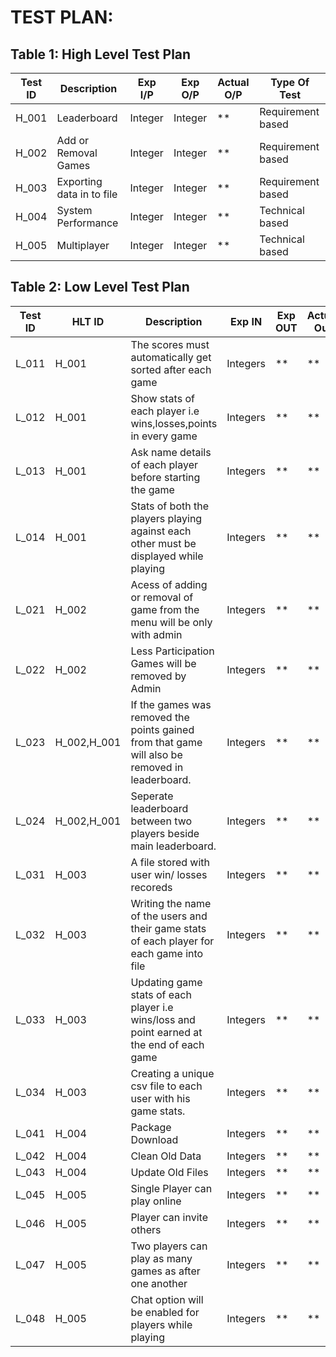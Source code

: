 

# TEST PLAN:

## Table 1: High Level Test Plan

| **Test ID** | **Description**                                              | **Exp I/P** | **Exp O/P** | **Actual O/P** |**Type Of Test**  |    
|-------------|--------------------------------------------------------------|------------|-------------|----------------|------------------|
| H_001 | Leaderboard | Integer | Integer | ** | Requirement based |
| H_002 | Add or Removal Games | Integer | Integer | ** | Requirement based |
| H_003 | Exporting data in to file | Integer | Integer | ** | Requirement based |
| H_004 | System Performance | Integer | Integer | ** | Technical based |
| H_005 | Multiplayer | Integer | Integer | ** | Technical based |





## Table 2: Low Level Test Plan

| **Test ID** | **HLT ID** | **Description**                                              | **Exp IN** | **Exp OUT** | **Actual Out** |**Type Of Test**  |    
|-------------|-----|--------------------------------------------------------------|------------|-------------|----------------|------------------|
|  L_011  | H_001 | The scores must automatically get sorted after each game| Integers| ** | ** | Technical |
|  L_012  | H_001 | Show stats of each player i.e wins,losses,points in every game| Integers| ** | ** | Technical |
|  L_013  | H_001 | Ask name details of each player before starting the game| Integers| ** | ** | Technical |
|  L_014  | H_001 | Stats of both the players playing against each other must be displayed while playing| Integers| ** | ** | Technical |
|  L_021  | H_002 | Acess of adding or removal of game from the menu will be only with admin| Integers| ** | ** | Technical |
|  L_022  | H_002 |Less Participation Games will be removed by Admin| Integers | ** | ** | Technical |
|  L_023  | H_002,H_001 |  If the games was removed the points gained from that game will also be removed in leaderboard.| Integers| ** | ** | Technical |
|  L_024  | H_002,H_001 |Seperate leaderboard between two players beside main leaderboard.| Integers | ** | ** | Technical |
|  L_031  | H_003 | A file stored with user win/ losses recoreds| Integers| ** | ** | Technical |
|  L_032  | H_003 | Writing the name of the users and their game stats of each player for each game into file| Integers| ** | ** | Technical |
|  L_033  | H_003 | Updating game stats of each player i.e wins/loss and point earned at the end of each game| Integers| ** | ** | Technical |
|  L_034  | H_003 | Creating a unique csv file to each user with his game stats.| Integers| ** | ** | Technical |
|  L_041  | H_004 |Package Download | Integers | ** | ** | Technical |
|  L_042  | H_004 |Clean Old Data | Integers | ** | ** | Technical |
|  L_043  | H_004 |Update Old Files | Integers | ** | ** | Technical |
|  L_045  | H_005 |Single Player can play online | Integers | ** | ** | Technical |
|  L_046  | H_005 |Player can invite others | Integers | ** | ** | Technical |
|  L_047  | H_005 |Two players can play as many games as after one another | Integers | ** | ** | Technical |
|  L_048  | H_005 |Chat option will be enabled for players while playing | Integers | ** | ** | Technical |

